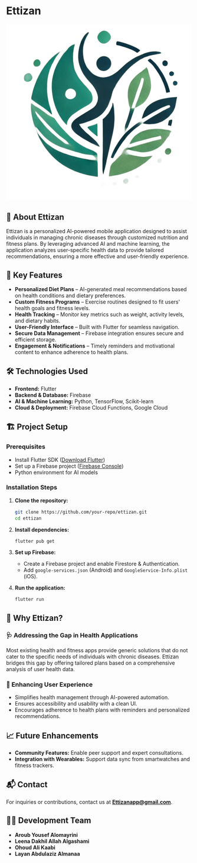 # Ettizan

![Ettizan Logo](images/Ettizan_logo_enhanced22.png)  

## 📌 About Ettizan  
Ettizan is a personalized AI-powered mobile application designed to assist individuals in managing chronic diseases through customized nutrition and fitness plans. By leveraging advanced AI and machine learning, the application analyzes user-specific health data to provide tailored recommendations, ensuring a more effective and user-friendly experience.

## 🎯 Key Features  
- **Personalized Diet Plans** – AI-generated meal recommendations based on health conditions and dietary preferences.  
- **Custom Fitness Programs** – Exercise routines designed to fit users' health goals and fitness levels.  
- **Health Tracking** – Monitor key metrics such as weight, activity levels, and dietary habits.  
- **User-Friendly Interface** – Built with Flutter for seamless navigation.  
- **Secure Data Management** – Firebase integration ensures secure and efficient storage.  
- **Engagement & Notifications** – Timely reminders and motivational content to enhance adherence to health plans.  

## 🛠️ Technologies Used  
- **Frontend:** Flutter  
- **Backend & Database:** Firebase  
- **AI & Machine Learning:** Python, TensorFlow, Scikit-learn  
- **Cloud & Deployment:** Firebase Cloud Functions, Google Cloud  

## 🏗️ Project Setup  

### Prerequisites  
- Install Flutter SDK ([Download Flutter](https://flutter.dev/docs/get-started/install))  
- Set up a Firebase project ([Firebase Console](https://console.firebase.google.com/))  
- Python environment for AI models  

### Installation Steps  
1. **Clone the repository:**  
   ```bash
   git clone https://github.com/your-repo/ettizan.git
   cd ettizan
2. **Install dependencies:**  
   ```bash
   flutter pub get
   ```
3. **Set up Firebase:**  
   - Create a Firebase project and enable Firestore & Authentication.  
   - Add `google-services.json` (Android) and `GoogleService-Info.plist` (iOS).  

4. **Run the application:**  
   ```bash
   flutter run
   ```

## 📌 Why Ettizan?  

### 🩺 Addressing the Gap in Health Applications  
Most existing health and fitness apps provide generic solutions that do not cater to the specific needs of individuals with chronic diseases. Ettizan bridges this gap by offering tailored plans based on a comprehensive analysis of user health data.

### 🔹 Enhancing User Experience  
- Simplifies health management through AI-powered automation.  
- Ensures accessibility and usability with a clean UI.  
- Encourages adherence to health plans with reminders and personalized recommendations.  

## 📈 Future Enhancements  
- **Community Features:** Enable peer support and expert consultations.  
- **Integration with Wearables:** Support data sync from smartwatches and fitness trackers.  



## 📬 Contact  
For inquiries or contributions, contact us at **Ettizanapp@gmail.com**.  

## 👨‍💻 Development Team  
- **Aroub Yousef Alomayrini**  
- **Leena Dakhil Allah Algashami**  
- **Ohoud Ali Kaabi**
- **Layan Abdulaziz Almanaa**
```


   
